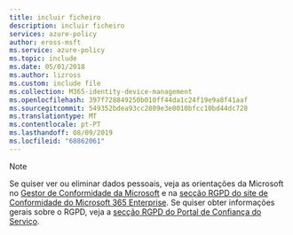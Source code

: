 ```yaml
---
title: incluir ficheiro
description: incluir ficheiro
services: azure-policy
author: eross-msft
ms.service: azure-policy
ms.topic: include
ms.date: 05/01/2018
ms.author: lizross
ms.custom: include file
ms.collection: M365-identity-device-management
ms.openlocfilehash: 397f728849250b010ff44da1c24f19e9a8f41aaf
ms.sourcegitcommit: 549352bdea93cc2809e3e0010bfcc10bd44dc728
ms.translationtype: MT
ms.contentlocale: pt-PT
ms.lasthandoff: 08/09/2019
ms.locfileid: "68862061"
---
```

>[!Note]
>Se quiser ver ou eliminar dados pessoais, veja as orientações da Microsoft no [Gestor de Conformidade da Microsoft](https://servicetrust.microsoft.com/ComplianceManager) e na [secção RGPD do site de Conformidade do Microsoft 365 Enterprise](https://docs.microsoft.com/microsoft-365/compliance/gdpr). Se quiser obter informações gerais sobre o RGPD, veja a [secção RGPD do Portal de Confiança do Serviço](https://servicetrust.microsoft.com/ViewPage/GDPRGetStarted).
